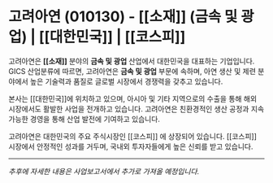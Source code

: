 # 고려아연 (010130) - **[[소재]]** (금속 및 광업) | **[[대한민국]]** | **[[코스피]]**

고려아연은 **[[소재]]** 분야의 **금속 및 광업** 산업에서 대한민국을 대표하는 기업입니다. GICS 산업분류에 따르면, 고려아연은 **금속 및 광업** 부문에 속하며, 아연 생산 및 제련 분야에서 높은 기술력과 품질로 글로벌 시장에서 경쟁력을 갖추고 있습니다.

본사는 [[대한민국]]에 위치하고 있으며, 아시아 및 기타 지역으로의 수출을 통해 해외 시장에서도 활발한 사업을 전개하고 있습니다. 고려아연은 친환경적인 생산 공정과 지속 가능한 경영을 통해 산업 발전에 기여하고 있습니다.

고려아연은 대한민국의 주요 주식시장인 [[코스피]] 에 상장되어 있습니다. [[코스피]] 시장에서 안정적인 성과를 거두며, 국내외 투자자들에게 높은 신뢰를 받고 있습니다.

---

*추후에 자세한 내용은 사업보고서에서 추가로 가져올 예정입니다.*